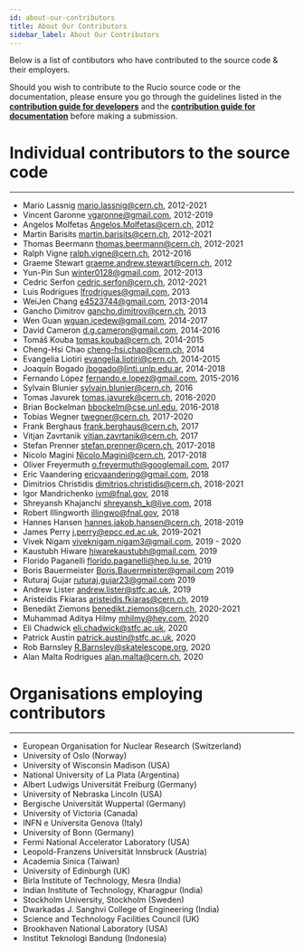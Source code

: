 ```yaml
---
id: about-our-contributors
title: About Our Contributors
sidebar_label: About Our Contributors
---
```


Below is a list of contibutors who have contributed to the
source code & their employers.

Should you wish to contribute to the Rucio source code or
the documentation, please ensure you go through the guidelines
listed in the [__contribution guide for developers__](contributing) and the
[__contribution guide for documentation__](Contributing) before making a
submission.

# Individual contributors to the source code

---

- Mario Lassnig <mario.lassnig@cern.ch>, 2012-2021
- Vincent Garonne <vgaronne@gmail.com>, 2012-2019
- Angelos Molfetas <Angelos.Molfetas@cern.ch>, 2012
- Martin Barisits <martin.barisits@cern.ch>, 2012-2021
- Thomas Beermann <thomas.beermann@cern.ch>, 2012-2021
- Ralph Vigne <ralph.vigne@cern.ch>, 2012-2016
- Graeme Stewart <graeme.andrew.stewart@cern.ch>, 2012
- Yun-Pin Sun <winter0128@gmail.com>, 2012-2013
- Cedric Serfon <cedric.serfon@cern.ch>, 2012-2021
- Luis Rodrigues <lfrodrigues@gmail.com>, 2013
- WeiJen Chang <e4523744@gmail.com>, 2013-2014
- Gancho Dimitrov <gancho.dimitrov@cern.ch>, 2013
- Wen Guan <wguan.icedew@gmail.com>, 2014-2017
- David Cameron <d.g.cameron@gmail.com>, 2014-2016
- Tomáš Kouba <tomas.kouba@cern.ch>, 2014-2015
- Cheng-Hsi Chao <cheng-hsi.chao@cern.ch>, 2014
- Evangelia Liotiri <evangelia.liotiri@cern.ch>, 2014-2015
- Joaquín Bogado <jbogado@linti.unlp.edu.ar>, 2014-2018
- Fernando López <fernando.e.lopez@gmail.com>, 2015-2016
- Sylvain Blunier <sylvain.blunier@cern.ch>, 2016
- Tomas Javurek <tomas.javurek@cern.ch>, 2016-2020
- Brian Bockelman <bbockelm@cse.unl.edu>, 2016-2018
- Tobias Wegner <twegner@cern.ch>, 2017-2020
- Frank Berghaus <frank.berghaus@cern.ch>, 2017
- Vitjan Zavrtanik <vitjan.zavrtanik@cern.ch>, 2017
- Stefan Prenner <stefan.prenner@cern.ch>, 2017-2018
- Nicolo Magini <Nicolo.Magini@cern.ch>, 2017-2018
- Oliver Freyermuth <o.freyermuth@googlemail.com>, 2017
- Eric Vaandering <ericvaandering@gmail.com>, 2018
- Dimitrios Christidis <dimitrios.christidis@cern.ch>, 2018-2021
- Igor Mandrichenko <ivm@fnal.gov>, 2018
- Shreyansh Khajanchi <shreyansh_k@live.com>, 2018
- Robert Illingworth <illingwo@fnal.gov>, 2018
- Hannes Hansen <hannes.jakob.hansen@cern.ch>, 2018-2019
- James Perry <j.perry@epcc.ed.ac.uk>, 2019-2021
- Vivek Nigam <viveknigam.nigam3@gmail.com>, 2019 - 2020
- Kaustubh Hiware <hiwarekaustubh@gmail.com>, 2019
- Florido Paganelli <florido.paganelli@hep.lu.se>, 2019
- Boris Bauermeister <Boris.Bauermeister@gmail.com> 2019
- Ruturaj Gujar <ruturaj.gujar23@gmail.com> 2019
- Andrew Lister <andrew.lister@stfc.ac.uk>, 2019
- Aristeidis Fkiaras <aristeidis.fkiaras@cern.ch>, 2019
- Benedikt Ziemons <benedikt.ziemons@cern.ch>, 2020-2021
- Muhammad Aditya Hilmy <mhilmy@hey.com>, 2020
- Eli Chadwick <eli.chadwick@stfc.ac.uk>, 2020
- Patrick Austin <patrick.austin@stfc.ac.uk>, 2020
- Rob Barnsley <R.Barnsley@skatelescope.org>, 2020
- Alan Malta Rodrigues <alan.malta@cern.ch>, 2020

# Organisations employing contributors

---

- European Organisation for Nuclear Research (Switzerland)
- University of Oslo (Norway)
- University of Wisconsin Madison (USA)
- National University of La Plata (Argentina)
- Albert Ludwigs Universität Freiburg (Germany)
- University of Nebraska Lincoln (USA)
- Bergische Universität Wuppertal (Germany)
- University of Victoria (Canada)
- INFN e Universita Genova (Italy)
- University of Bonn (Germany)
- Fermi National Accelerator Laboratory (USA)
- Leopold-Franzens Universität Innsbruck (Austria)
- Academia Sinica (Taiwan)
- University of Edinburgh (UK)
- Birla Institute of Technology, Mesra (India)
- Indian Institute of Technology, Kharagpur (India)
- Stockholm University, Stockholm (Sweden)
- Dwarkadas J. Sanghvi College of Engineering (India)
- Science and Technology Facilities Council (UK)
- Brookhaven National Laboratory (USA)
- Institut Teknologi Bandung (Indonesia)
